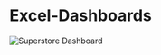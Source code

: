 # Excel-Dashboards
![Superstore Dashboard](https://github.com/PUNNA-THARUN/Excel-Dashboards/assets/112575126/df886075-700c-444e-abb4-2ae507072dbe)
